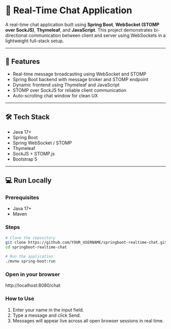 # 💬 Real-Time Chat Application

A real-time chat application built using **Spring Boot**, **WebSocket (STOMP over SockJS)**, **Thymeleaf**, and **JavaScript**. This project demonstrates bi-directional communication between client and server using WebSockets in a lightweight full-stack setup.

---

## 🚀 Features

- Real-time message broadcasting using WebSocket and STOMP
- Spring Boot backend with message broker and STOMP endpoint
- Dynamic frontend using Thymeleaf and JavaScript
- STOMP over SockJS for reliable client communication
- Auto-scrolling chat window for clean UX

---

## 🛠️ Tech Stack

- Java 17+
- Spring Boot
- Spring WebSocket / STOMP
- Thymeleaf
- SockJS + STOMP.js
- Bootstrap 5

---


## 💻 Run Locally

### Prerequisites

- Java 17+
- Maven

### Steps

```bash
# Clone the repository
git clone https://github.com/YOUR_USERNAME/springboot-realtime-chat.git
cd springboot-realtime-chat

# Run the application
./mvnw spring-boot:run
```

### Open in your browser
http://localhost:8080/chat


### How to Use
1. Enter your name in the input field.
2. Type a message and click Send.
3. Messages will appear live across all open browser sessions in real time.




